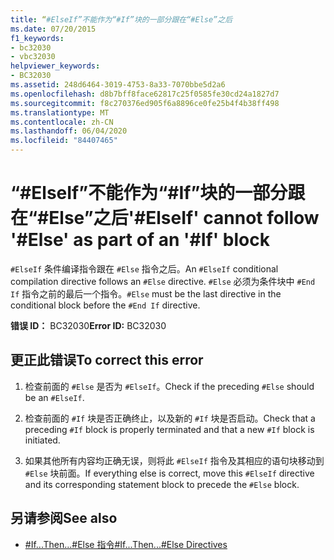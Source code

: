 ```yaml
---
title: “#ElseIf”不能作为“#If”块的一部分跟在“#Else”之后
ms.date: 07/20/2015
f1_keywords:
- bc32030
- vbc32030
helpviewer_keywords:
- BC32030
ms.assetid: 248d6464-3019-4753-8a33-7070bbe5d2a6
ms.openlocfilehash: d8b7bff8face62817c25f0585fe30cd24a1827d7
ms.sourcegitcommit: f8c270376ed905f6a8896ce0fe25b4f4b38ff498
ms.translationtype: MT
ms.contentlocale: zh-CN
ms.lasthandoff: 06/04/2020
ms.locfileid: "84407465"
---
```

# <a name="elseif-cannot-follow-else-as-part-of-an-if-block"></a><span data-ttu-id="4a725-102">“#ElseIf”不能作为“#If”块的一部分跟在“#Else”之后</span><span class="sxs-lookup"><span data-stu-id="4a725-102">'#ElseIf' cannot follow '#Else' as part of an '#If' block</span></span>
<span data-ttu-id="4a725-103">`#ElseIf` 条件编译指令跟在 `#Else` 指令之后。</span><span class="sxs-lookup"><span data-stu-id="4a725-103">An `#ElseIf` conditional compilation directive follows an `#Else` directive.</span></span> <span data-ttu-id="4a725-104">`#Else` 必须为条件块中 `#End If` 指令之前的最后一个指令。</span><span class="sxs-lookup"><span data-stu-id="4a725-104">`#Else` must be the last directive in the conditional block before the `#End If` directive.</span></span>  
  
 <span data-ttu-id="4a725-105">**错误 ID：** BC32030</span><span class="sxs-lookup"><span data-stu-id="4a725-105">**Error ID:** BC32030</span></span>  
  
## <a name="to-correct-this-error"></a><span data-ttu-id="4a725-106">更正此错误</span><span class="sxs-lookup"><span data-stu-id="4a725-106">To correct this error</span></span>  
  
1. <span data-ttu-id="4a725-107">检查前面的 `#Else` 是否为 `#ElseIf`。</span><span class="sxs-lookup"><span data-stu-id="4a725-107">Check if the preceding `#Else` should be an `#ElseIf`.</span></span>  
  
2. <span data-ttu-id="4a725-108">检查前面的 `#If` 块是否正确终止，以及新的 `#If` 块是否启动。</span><span class="sxs-lookup"><span data-stu-id="4a725-108">Check that a preceding `#If` block is properly terminated and that a new `#If` block is initiated.</span></span>  
  
3. <span data-ttu-id="4a725-109">如果其他所有内容均正确无误，则将此 `#ElseIf` 指令及其相应的语句块移动到 `#Else` 块前面。</span><span class="sxs-lookup"><span data-stu-id="4a725-109">If everything else is correct, move this `#ElseIf` directive and its corresponding statement block to precede the `#Else` block.</span></span>  
  
## <a name="see-also"></a><span data-ttu-id="4a725-110">另请参阅</span><span class="sxs-lookup"><span data-stu-id="4a725-110">See also</span></span>

- [<span data-ttu-id="4a725-111">#If...Then...#Else 指令</span><span class="sxs-lookup"><span data-stu-id="4a725-111">#If...Then...#Else Directives</span></span>](../language-reference/directives/if-then-else-directives.md)
